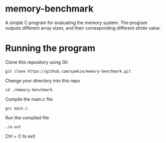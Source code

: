 # memory-benchmark
A simple C program for evaluating the memory system. The program outputs different array sizes, and their corresponding different stride value.
# Running the program
Clone this repository using Git
```
git clone https://github.com/spekie/memory-benchmark.git
```
Change your directory into this repo
```
cd ./memory-benchmark
```
Compile the main.c file
```
gcc main.c
```
Run the compiled file
```
./a.out
```
Ctrl + C to exit
